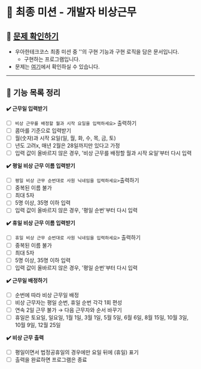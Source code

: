 # 🌹 최종 미션 - 개발자 비상근무

## **👀 [문제 확인하기](https://github.com/woowacourse-precourse/java-oncall-6)**

- 우아한테크코스 최종 미션 중 ''의 구현 기능과 구현 로직을 담은 문서입니다.
    - 구현하는 프로그램입니다.
- 문제는 [여기](https://github.com/woowacourse-precourse/java-oncall-6)에서 확인하실 수 있습니다.

---

## 📝 **기능 목록 정리**

**✔️ 근무일 입력받기**

- [ ]  `비상 근무를 배정할 월과 시작 요일을 입력하세요>` 출력하기
- [ ]  콤마를 기준으로 입력받기
- [ ]  월(숫자)과 시작 요일(일, 월, 화, 수, 목, 금, 토)
- [ ]  년도 고려x, 매년 2월은 28일까지만 있다고 가정
- [ ]  입력 값이 올바르지 않은 경우, '비상 근무를 배정할 월과 시작 요일'부터 다시 입력

**✔️ 평일 비상 근무 이름 입력받기**

- [ ]  `평일 비상 근무 순번대로 사원 닉네임을 입력하세요>`출력하기
- [ ]  중복된 이름 불가
- [ ]  최대 5자
- [ ]  5명 이상, 35명 이하 입력
- [ ]  입력 값이 올바르지 않은 경우, '평일 순번'부터 다시 입력

**✔️ 휴일 비상 근무 이름 입력받기**

- [ ]  `휴일 비상 근무 순번대로 사원 닉네임을 입력하세요>` 출력하기
- [ ]  중복된 이름 불가
- [ ]  최대 5자
- [ ]  5명 이상, 35명 이하 입력
- [ ]  입력 값이 올바르지 않은 경우, '평일 순번'부터 다시 입력

**✔️ 근무일 배정하기**

- [ ]  순번에 따라 비상 근무일 배정
- [ ]  비상 근무자는 평일 순번, 휴일 순번 각각 1회 편성
- [ ]  연속 2일 근무 불가 → 다음 근무자와 순서 바꾸기
- [ ]  휴일은 토요일, 일요일, 1월 1일, 3월 1일, 5월 5일, 6월 6일, 8월 15일, 10월 3일, 10월 9일, 12월 25일

**✔️ 비상 근무 출력**

- [ ]  평일이면서 법정공휴일의 경우에만 요일 뒤에 (휴일) 표기
- [ ]  출력을 완료하면 프로그램은 종료